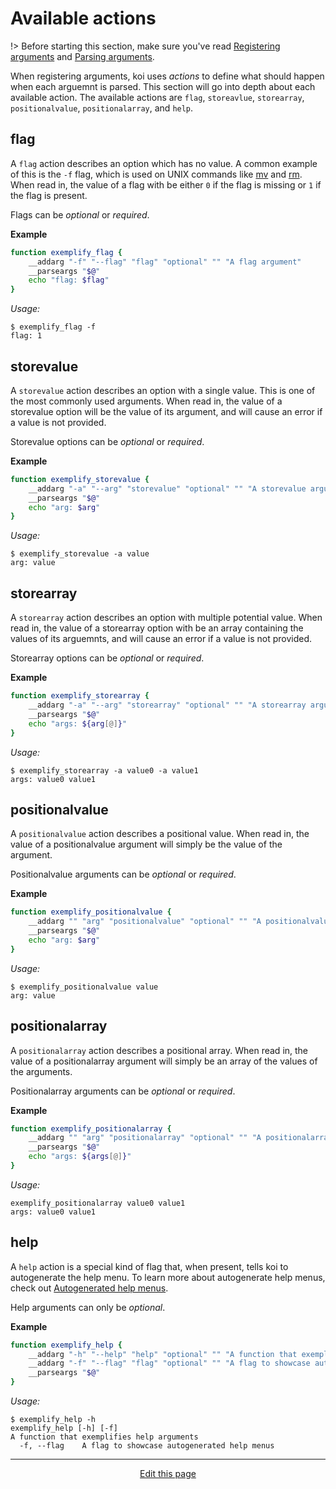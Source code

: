 # Available actions
!> Before starting this section, make sure you've read [Registering arguments](/registering_arguments) and [Parsing arguments](/parsing_arguments).

When registering arguments, koi uses _actions_ to define what should happen when each arguemnt is parsed. This section will go into depth about each available action. The available actions are `flag`, `storeavlue`, `storearray`, `positionalvalue`, `positionalarray`, and `help`.

## flag
A `flag` action describes an option which has no value. A common example of this is the `-f` flag, which is used on UNIX commands like [mv](http://man7.org/linux/man-pages/man1/mv.1p.html) and [rm](http://man7.org/linux/man-pages/man1/rm.1p.html). When read in, the value of a flag with be either `0` if the flag is missing or `1` if the flag is present.

Flags can be _optional_ or _required_.

**Example**
```bash
function exemplify_flag {
	__addarg "-f" "--flag" "flag" "optional" "" "A flag argument"
	__parseargs "$@"
	echo "flag: $flag"
}
```
_Usage:_
```
$ exemplify_flag -f
flag: 1
```

## storevalue
A `storevalue` action describes an option with a single value. This is one of the most commonly used arguments. When read in, the value of a storevalue option will be the value of its argument, and will cause an error if a value is not provided.

Storevalue options can be _optional_ or _required_.

**Example**
```bash
function exemplify_storevalue {
	__addarg "-a" "--arg" "storevalue" "optional" "" "A storevalue argument"
	__parseargs "$@"
	echo "arg: $arg"
}
```
_Usage:_
```
$ exemplify_storevalue -a value
arg: value
```

## storearray
A `storearray` action describes an option with multiple potential value. When read in, the value of a storearray option with be an array containing the values of its arguemnts, and will cause an error if a value is not provided.

Storearray options can be _optional_ or _required_.

**Example**
```bash
function exemplify_storearray {
	__addarg "-a" "--arg" "storearray" "optional" "" "A storearray argument"
	__parseargs "$@"
	echo "args: ${arg[@]}"
}
```
_Usage:_
```
$ exemplify_storearray -a value0 -a value1
args: value0 value1
```

## positionalvalue
A `positionalvalue` action describes a positional value. When read in, the value of a positionalvalue argument will simply be the value of the argument.

Positionalvalue arguments can be _optional_ or _required_.

**Example**
```bash
function exemplify_positionalvalue {
	__addarg "" "arg" "positionalvalue" "optional" "" "A positionalvalue argument"
	__parseargs "$@"
	echo "arg: $arg"
}
```
_Usage:_
```
$ exemplify_positionalvalue value
arg: value
```

## positionalarray
A `positionalarray` action describes a positional array. When read in, the value of a positionalarray argument will simply be an array of the values of the arguments.

Positionalarray arguments can be _optional_ or _required_.

**Example**
```bash
function exemplify_positionalarray {
	__addarg "" "arg" "positionalarray" "optional" "" "A positionalarray argument"
	__parseargs "$@"
	echo "args: ${args[@]}"
}
```
_Usage:_
```
exemplify_positionalarray value0 value1
args: value0 value1
```

## help
A `help` action is a special kind of flag that, when present, tells koi to autogenerate the help menu. To learn more about autogenerate help menus, check out [Autogenerated help menus](/autogenerated_help_menus).

Help arguments can only be _optional_.

**Example**
```bash
function exemplify_help {
	__addarg "-h" "--help" "help" "optional" "" "A function that exemplifies help arguments"
	__addarg "-f" "--flag" "flag" "optional" "" "A flag to showcase autogenerated help menus"
	__parseargs "$@"
}
```
_Usage:_
```
$ exemplify_help -h
exemplify_help [-h] [-f]
A function that exemplifies help arguments
  -f, --flag    A flag to showcase autogenerated help menus
```

<hr>
<div style="text-align:center">
	<a class="edit-link" href="https://github.com/wcarhart/docs/blob/master/docs/koi/available_actions.md" target="_blank"><i class="fas fa-edit"></i> Edit this page</a>
</div>